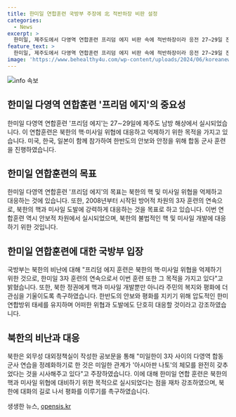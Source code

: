 ```yaml
---
title: 한미일 연합훈련 국방부 주장에 北 적반하장 비판 설정
categories:
  - News
excerpt: >
  한미일, 제주도에서 다영역 연합훈련 프리덤 에지 비판 속에 적반하장이라 응전 27∼29일 진행된 훈련을 북한의 비난과 비방 속에서 국방부가 한미일 3자 훈련이 북한의 핵·미사일 위협에 대비하고 억제하는 목적이라고 설명했다. 또한 북한의 도발에 압도적으로 대응할 것을 강조하며, 평화를 위한 대화의 길로 나서야 한다고 촉구했다. 북한은 훈련을 아시아판 나토로 이해하고 비난했다.
feature_text: >
  한미일, 제주도에서 다영역 연합훈련 프리덤 에지 비판 속에 적반하장이라 응전 27∼29일 진행된 훈련을 북한의 비난과 비방 속에서 국방부가 한미일 3자 훈련이 북한의 핵·미사일 위협에 대비하고 억제하는 목적이라고 설명했다. 또한 북한의 도발에 압도적으로 대응할 것을 강조하며, 평화를 위한 대화의 길로 나서야 한다고 촉구했다. 북한은 훈련을 아시아판 나토로 이해하고 비난했다.
image: 'https://www.behealthy4u.com/wp-content/uploads/2024/06/koreanews.jpg'
---
```


<p><img src="https://www.behealthy4u.com/wp-content/uploads/2024/06/koreanews.jpg" alt="info 속보" /></p>

<h2 data-ke-size="size26">한미일 다영역 연합훈련 '프리덤 에지'의 중요성</h2>

<p data-ke-size="size16">한미일 다영역 연합훈련 '프리덤 에지'는 27∼29일에 제주도 남방 해상에서 실시되었습니다. 이 연합훈련은 북한의 핵·미사일 위협에 대응하고 억제하기 위한 목적을 가지고 있습니다. 미국, 한국, 일본이 함께 참가하여 한반도의 안보와 안정을 위해 합동 군사 훈련을 진행하였습니다.</p>

<h2 data-ke-size="size26">한미일 연합훈련의 목표</h2>

<p data-ke-size="size16">한미일 다영역 연합훈련 '프리덤 에지'의 목표는 북한의 핵 및 미사일 위협을 억제하고 대응하는 것에 있습니다. 또한, 2008년부터 시작된 방어적 차원의 3자 훈련의 연속으로, 북한의 핵과 미사일 도발에 강력하게 대응하는 것을 목표로 하고 있습니다. 이번 연합훈련 역시 안보적 차원에서 실시되었으며, 북한의 불법적인 핵 및 미사일 개발에 대응하기 위한 것입니다.</p>

<h2 data-ke-size="size26">한미일 연합훈련에 대한 국방부 입장</h2>

<p data-ke-size="size16">국방부는 북한의 비난에 대해 "프리덤 에지 훈련은 북한의 핵·미사일 위협을 억제하기 위한 것으로, 한미일 3자 훈련의 연속으로서 이번 훈련 또한 그 목적을 가지고 있다"고 밝혔습니다. 또한, 북한 정권에게 핵과 미사일 개발뿐만 아니라 주민의 복지와 평화에 더 관심을 기울이도록 촉구하였습니다. 한반도의 안보와 평화를 지키기 위해 압도적인 한미 연합방위 태세를 유지하며 어떠한 위협과 도발에도 단호히 대응할 것이라고 강조하였습니다.</p>

<h2 data-ke-size="size26">북한의 비난과 대응</h2>

<p data-ke-size="size16">북한은 외무성 대외정책실이 작성한 공보문을 통해 "미일한이 3자 사이의 다영역 합동 군사 연습을 정례화하기로 한 것은 미일한 관계가 '아시아판 나토'의 체모를 완전히 갖추었다는 것을 시사해주고 있다"고 주장하였습니다. 이에 대해 한미일 연합 훈련은 북한의 핵과 미사일 위협에 대비하기 위한 목적으로 실시되었다는 점을 재차 강조하였으며, 북한에 대화의 길로 나서 평화를 이루기를 촉구하였습니다.</p>
생생한 뉴스, <a href="https://opensis.kr" rel="dofollow">opensis.kr</a>


